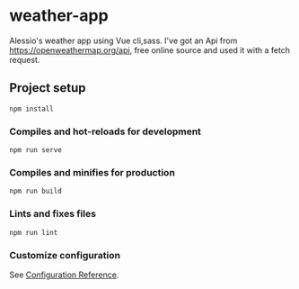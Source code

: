 # weather-app

Alessio's weather app using Vue cli,sass.
I've got an Api from https://openweathermap.org/api, free online source and used it with a fetch request.
## Project setup
```
npm install
```

### Compiles and hot-reloads for development
```
npm run serve
```

### Compiles and minifies for production
```
npm run build
```

### Lints and fixes files
```
npm run lint
```

### Customize configuration
See [Configuration Reference](https://cli.vuejs.org/config/).
